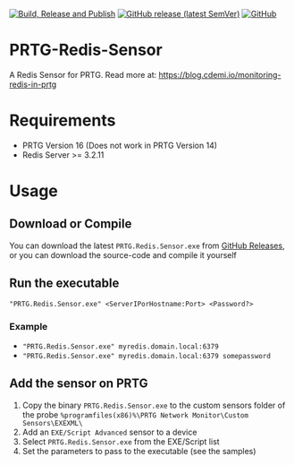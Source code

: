 [![Build, Release and Publish](https://github.com/cdemi/PRTG-Redis-Sensor/actions/workflows/release-publish.yml/badge.svg)](https://github.com/cdemi/PRTG-Redis-Sensor/actions/workflows/release-publish.yml) [![GitHub release (latest SemVer)](https://img.shields.io/github/v/release/cdemi/PRTG-Redis-Sensor?sort=semver)](https://github.com/cdemi/PRTG-Redis-Sensor/releases/latest) [![GitHub](https://img.shields.io/github/license/cdemi/PRTG-Redis-Sensor)](https://github.com/cdemi/PRTG-Redis-Sensor/blob/master/LICENSE)

# PRTG-Redis-Sensor
A Redis Sensor for PRTG. Read more at: https://blog.cdemi.io/monitoring-redis-in-prtg

# Requirements
* PRTG Version 16 (Does not work in PRTG Version 14)
* Redis Server >= 3.2.11

# Usage
## Download or Compile
You can download the latest `PRTG.Redis.Sensor.exe` from [GitHub Releases](https://github.com/cdemi/PRTG-Redis-Sensor/releases/latest), or you can download the source-code and compile it yourself

## Run the executable
`"PRTG.Redis.Sensor.exe" <ServerIPorHostname:Port> <Password?>`

### Example

- `"PRTG.Redis.Sensor.exe" myredis.domain.local:6379`
- `"PRTG.Redis.Sensor.exe" myredis.domain.local:6379 somepassword`

## Add the sensor on PRTG
1. Copy the binary `PRTG.Redis.Sensor.exe` to the custom sensors folder of the probe `%programfiles(x86)%\PRTG Network Monitor\Custom Sensors\EXEXML\`
1. Add an `EXE/Script Advanced` sensor to a device
2. Select `PRTG.Redis.Sensor.exe` from the EXE/Script list
3. Set the parameters to pass to the executable (see the samples)


